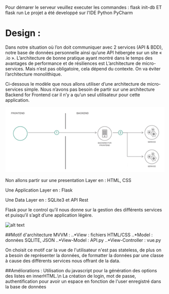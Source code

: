 Pour démarer le serveur veuillez executer les commandes : flask init-db ET flask run
Le projet a été developpé sur l'IDE Python PyCharm

# Design : 

Dans notre situation où l’on doit communiquer avec 2 services (API & BDD), notre base de données personnelle ainsi qu’une API hébergée sur un site « .io ». L’architecture de bonne pratique ayant montré dans le temps des avantages de performance et de résiliences est L’architecture de micro-services. Mais n’est pas obligatoire, cela dépend du contexte. On va éviter l’architecture monolithique. 


Ci-dessous le modèle que nous allons utiliser d’une architecture de micro-services simple. Nous n’avons pas besoin de partir sur une architecture Backend for Frontend car il n’y a qu’un seul utilisateur pour cette application. 

![alt text](https://github.com/Mrasipila/tp-architecture/blob/IA1-Befa-Airlines/IA1-Befa-Airlines/projet/Architecture.png)

Non allons partir sur une presentation Layer en : HTML, CSS

Une Application Layer en :
Flask

Une Data Layer en :
SQLite3 et API Rest

Flask pour le control qu’il nous donne sur la gestion des différents services et puisqu’il s’agit d’une application légère. 

![alt text](https://github.com/Mrasipila/tp-architecture/blob/IA1-Befa-Airlines/IA1-Befa-Airlines/projet/Schéma.png)

##Motif d'architecture MVVM :
..*View : fichiers HTML/CSS
..*Model : données SQLITE, JSON
..*View-Model : API.py 
..*View-Controller : vue.py

On choisit ce motif car la vue de l'utilisateur n'est pas stateless, de plus on a besoin de représenter la données, de formatter la données par une classe à cause des différents services nous offrant de la data. 

##Améliorations : Utilisation du javascript pour la génération des options des listes en innerHTML.\n
La création de login, mot de passe, authentification pour avoir un espace en fonction de l'user enregistré dans la base de données
